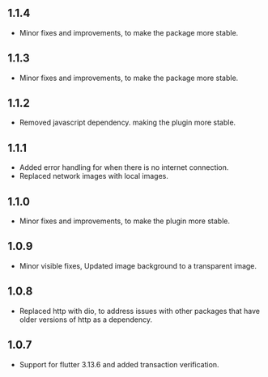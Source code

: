 ## 1.1.4

* Minor fixes and improvements, to make the package more stable.

## 1.1.3

* Minor fixes and improvements, to make the package more stable.

## 1.1.2

* Removed javascript dependency. making the plugin more stable.

## 1.1.1

* Added error handling for when there is no internet connection.
* Replaced network images with local images.

## 1.1.0

* Minor fixes and improvements, to make the plugin more stable.

## 1.0.9

* Minor visible fixes, Updated image background to a transparent image.

## 1.0.8

* Replaced http with dio, to address issues with other packages that have older versions of http as a dependency.

## 1.0.7

* Support for flutter  3.13.6 and added transaction verification.



